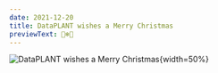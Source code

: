 ```yaml
---
date: 2021-12-20
title: DataPLANT wishes a Merry Christmas
previewText: 🎄❄️🎅
---
```


![DataPLANT wishes a Merry Christmas](/src/assets/images/news/christmas2021.png "DataPLANT wishes a Merry Christmas"){width=50%}